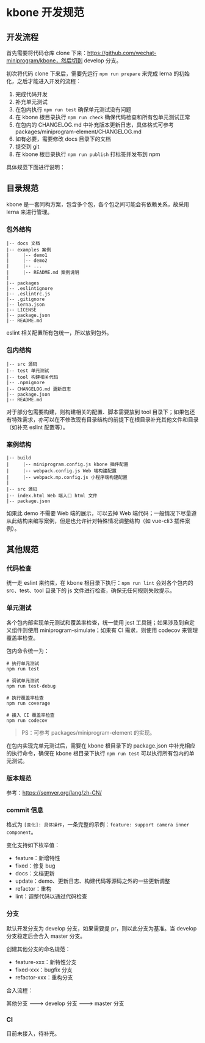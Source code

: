 # kbone 开发规范

## 开发流程

首先需要将代码仓库 clone 下来：https://github.com/wechat-miniprogram/kbone，然后切到 develop 分支。

初次将代码 clone 下来后，需要先运行 `npm run prepare` 来完成 lerna 的初始化，之后才能进入开发的流程：

1. 完成代码开发
2. 补充单元测试
3. 在包内执行 `npm run test` 确保单元测试没有问题
4. 在 kbone 根目录执行 `npm run check` 确保代码检查和所有包单元测试正常
5. 在包内的 CHANGELOG.md 中补充版本更新日志，具体格式可参考 packages/miniprogram-element/CHANGELOG.md
6. 如有必要，需要修改 docs 目录下的文档
7. 提交到 git
8. 在 kbone 根目录执行 `npm run publish` 打标签并发布到 npm

具体规范下面进行说明：

## 目录规范

kbone 是一套同构方案，包含多个包，各个包之间可能会有依赖关系，故采用 lerna 来进行管理。

### 包外结构

```
|-- docs 文档
|-- examples 案例
|     |-- demo1
|     |-- demo2
|     |-- ...
|     |-- README.md 案例说明
|
|-- packages
|-- .eslintignore
|-- .eslintrc.js
|-- .gitignore
|-- lerna.json
|-- LICENSE
|-- package.json
|-- README.md
```

eslint 相关配置所有包统一，所以放到包外。

### 包内结构

```
|-- src 源码
|-- test 单元测试
|-- tool 构建相关代码
|-- .npmignore
|-- CHANGELOG.md 更新日志
|-- package.json
|-- README.md
```

对于部分包需要构建，则构建相关的配置、脚本需要放到 tool 目录下；如果包还有特殊需求，亦可以在不修改现有目录结构的前提下在根目录补充其他文件和目录（如补充 eslint 配置等）。

### 案例结构

```
|-- build
|     |-- miniprogram.config.js kbone 插件配置
|     |-- webpack.config.js Web 端构建配置
|     |-- webpack.mp.config.js 小程序端构建配置
|
|-- src 源码
|-- index.html Web 端入口 html 文件
|-- package.json
```

如果此 demo 不需要 Web 端的展示，可以去掉 Web 端代码；一般情况下尽量遵从此结构来编写案例，但是也允许针对特殊情况调整结构（如 vue-cli3 插件案例）。

## 其他规范

### 代码检查

统一走 eslint 来约束，在 kbone 根目录下执行：`npm run lint` 会对各个包内的 src、test、tool 目录下的 js 文件进行检查，确保无任何规则失败提示。

### 单元测试

各个包内部实现单元测试和覆盖率检查，统一使用 jest 工具链；如果涉及到自定义组件则使用 miniprogram-simulate；如果有 CI 需求，则使用 codecov 来管理覆盖率检查。

包内命令统一为：

```
# 执行单元测试
npm run test

# 调试单元测试
npm run test-debug

# 执行覆盖率检查
npm run coverage

# 接入 CI 覆盖率检查
npm run codecov
```

> PS：可参考 packages/miniprogram-element 的实现。

在包内实现完单元测试后，需要在 kbone 根目录下的 package.json 中补充相应的执行命令，确保在 kbone 根目录下执行 `npm run test` 可以执行所有包内的单元测试。

### 版本规范

参考：https://semver.org/lang/zh-CN/

### commit 信息

格式为 `[变化]: 具体操作`，一条完整的示例：`feature: support camera inner component`。

变化支持如下枚举值：

* feature：新增特性
* fixed：修复 bug
* docs：文档更新
* update：demo、更新日志、构建代码等源码之外的一些更新调整
* refactor：重构
* lint：调整代码以通过代码检查

### 分支

默认开发分支为 develop 分支，如果需要提 pr，则以此分支为基准。当 develop 分支稳定后会合入 master 分支。

创建其他分支的命名规范：

* feature-xxx：新特性分支
* fixed-xxx：bugfix 分支
* refactor-xxx：重构分支

合入流程：

其他分支 ---> develop 分支 ---> master 分支

### CI

目前未接入，待补充。
